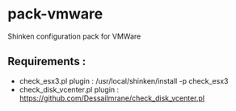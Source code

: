 pack-vmware
===========

Shinken configuration pack for VMWare


Requirements :
--------------

- check_esx3.pl plugin : /usr/local/shinken/install -p check_esx3
- check_disk_vcenter.pl plugin : https://github.com/DessaiImrane/check_disk_vcenter.pl



